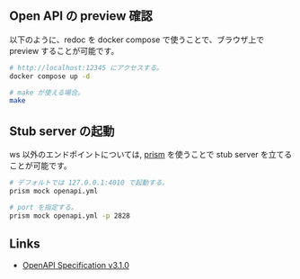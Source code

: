 ## Open API の preview 確認

以下のように、redoc を docker compose で使うことで、ブラウザ上で preview することが可能です。

``` sh
# http://localhost:12345 にアクセスする。
docker compose up -d

# make が使える場合。
make
```

## Stub server の起動

ws 以外のエンドポイントについては, [prism](https://github.com/stoplightio/prism) を使うことで stub server を立てることが可能です。

``` sh
# デフォルトでは 127.0.0.1:4010 で起動する。
prism mock openapi.yml

# port を指定する。
prism mock openapi.yml -p 2828
```

## Links

- [OpenAPI Specification v3.1.0](https://spec.openapis.org/oas/v3.1.0)
